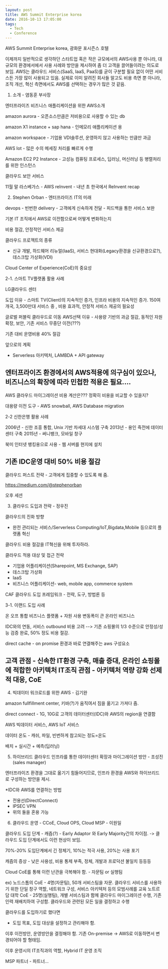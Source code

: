 ```yaml
---
layout: post
title: AWS Summit Enterprise korea
date: 2016-10-13 17:05:00
tags:
  - Tech
  - Conference
---
```


AWS Summit Enterprise korea, 광화문 포시즌스 호텔

이제까지 일반적으로 생각하던 스타트업 혹은 작은 규모에서의 AWS사용 뿐 아니라, 대규모의 환경에서에서 사용 사례와 방안을 제시하여 좀 더 고객을 끌어들이려는 의도로 보임. AWS는 클라우드 서비스(SaaS, IaaS, PaaS)를 굳이 구분할 필요 없이 어떤 서비스든 가장 많이 사용되고 있음.
실제로 이미 알려진 회사들 말고도 비용 측면 뿐 아니라, 조직 개선, 혁신 측면에서도 AWS를 선택하는 경우가 많은 것 같음.


1. 소개 - 염동훈 부사장

엔터프라이즈 비즈니스 애플리케이션을 위한 AWS소개

amazon aurora - 오픈소스만큼은 저비용으로 사용할 수 있는 db

amazon X1 instance + sap hana - 인메모리 애플리케이션 용

amazon workspace - 기업용 VDI솔루션, 운영하지 않고 사용하는 만큼만 과금

AWS Iot - 많은 수의 메세징 처리를 빠르게 수행

Amazon EC2 P2 Instance - 고성능 컴퓨팅 프로세스, 딥러닝, 머신러닝 등 병렬처리를 위한 인스턴스

클라우드 보안 서비스

11월 말 라스베가스 - AWS reInvent - 내년 초 한국에서 ReInvent recap


2. Stephen Orban - 엔터프라이즈 IT의 미래

devops - 빈번한 delivery - 고객에게 신속하게 전달 - 피드백을 통한 서비스 보완

기본 IT 조직에서 AWS로 이전함으로써 어떻게 변화하는지

비용 절감, 안정적인 서비스 제공

클라우드 프로젝트의 종류
- 신규 개발, 하드웨어 리뉴얼(IaaS), 서비스 현대화(Legacy환경을 신규환경으로?), 데스크탑 가상화(VDI)

Cloud Center of Experience(CoE)의 중요성




2-1. 스마트 TV플랫폼 활용 사례

LG클라우드 센터

도입 이유 - 스마트 TV(Client)의 지속적인 증가, 인프라 비용의 지속적인 증가.
150여개국, 3,500만대 서비스 중 , 비용 효과적, 안정적 서비스 제공의 필요성

글로벌 퍼블릭 클라우드로 이동
AWS선택 이유 - 사용량 기반의 과금 절감, 동적인 자원 확장, 보안, 기존 서비스 무중단 이전(???)

기존 대비 운영비용 40% 절감

앞으로의 계획
- Serverless 아키텍처, LAMBDA + API gateway

엔터프라이즈 환경에서의 AWS적용에 의구심이 있으나, 비즈니스의 확장에 따라 민첩한 적용은 필요....
--------------

AWS 클라우드 마이그레이션 비용 계산은???
정확히 비용을 비교할 수 있을지?


대용량 이전 도구 - AWS snowball, AWS Database migration


2-2 신한은행 활용 사례

2006년 - 신한 조흥 통합, Unix 기반 차세대 시스템 구축
2013년 - 용인 죽전에 데이터센터 구축
2015년 - 써니뱅크, 모바일 창구

북미 인터넷 뱅킹용으로 사용 - 웹 서버를 현지에 설치

기존 IDC운영 대비 50% 비용 절감
-----------------


클라우드 퍼스트 전략 - 고객에게 집중할 수 있도록 해 줌.


https://medium.com/@stephenorban



오후 세션

3. 클라우드 도입과 전략 - 정우진

클라우드의 진화 방향
- 완전 관리되는 서비스/Serverless Computing/IoT,Bigdata,Mobile 등으로의 플랫폼 혁신

클라우드 비용 절감을 IT혁신을 위해 투자하라.

클라우드 적용 대상 및 접근 전략
- 기업용 어플리케이션(Sharepoint, MS Exchange, SAP)
- 데스크탑 가상화
- IaaS
- 비즈니스 어플리케이션- web, mobile app, commerce system

CAF 클라우드 도입 프레임워크 - 전략, 도구, 방법론 등


3-1. 이랜드 도입 사례

온 오프 통합 비즈니스 플랫폼 + 자원 사용 변동폭이 큰 온라인 비즈니스

IDC와의 연동, 서비스 outbound 비용 고려
--> 기존 쇼핑몰의 1/3 수준으로 안정성/성능 검증 완료, 50% 정도 비용 절감.

direct cache - on promise 환경과 바로 연결해주는 aws 구성요소

고객 관점 - 신속한 IT환경 구축, 매출 증대, 온라인 쇼핑몰에 적합한 아키텍처
IT조직 관점 - 아키텍처 역량 강화 선제적 대응, CoE
--------------------


4. 빅데이터 워크로드를 위한 AWS - 김기완

amazon fullfillment center, 키바(?)가 움직여서 짐을 옮기고 가져다 줌.

direct connect - 1G, 10G로 고객의 데이터센터(IDC)와 AWS의 region을 연결함

AWS 빅데이터 서비스, AWS IoT 서비스

데이터 온도 - 캐쉬, 파일, 빈번하게 참고되는 정도=온도


배치 + 실시간 + 예측(딥러닝)



5. 하이브리드 클라우드 인프라를 통한 데이터센터 확장과 마이그레이션 방안 - 조성진(sales manager)

엔터프라이즈 환경을 그대로 옮기기 힘들어지므로, 인프라 환경을 AWS와
하이브리드로 구성하는 방안을 제시.

*IDC와 AWS를 연결하는 방법

- 전용선(DirectConnect)
- IPSEC VPN
- 위의 둘을 혼용 가능

6. 클라우드 운영 - CCoE, Cloud OPS, Cloud MSP - 이원일

클라우드 도입 단계 - 캐즘(?) - Early Adaptor 와 Early Majority간의 차이점. -> 클라우드 도입 단계에서도 이런 현상이 보임.

70%-20% 도입단계에서 긴 정체기, 10%는 적극 사용, 20%는 사용 포기

캐즘의 증상 - 낮은 사용성, 비용 통제 부족, 정체, 개발과 프로덕션 불일치 등등등

Cloud CoE를 통해 이런 난관을 극복해야 함. - 자문팀 or 실행팀

ex)
노드스톰의 CoE - 4명(자문팀), 50개 서비스팀을 자문. 클라우드 서비스를 사용하기 위한 단일 창구 역할, 네트워크 구성, 서비스 아키텍처 등의 모범사례를 교육
노트르담 대학 CoE - 25명(실행팀), 개별 서비스팀과 함께 클라우드 마이그레이션 수행, 기존 인력 재배치하여 구성함. 클라우드와 관련된 모든 일을 결정하고 수행


클라우드를 도입하기로 했다면
- 도입 목표, 도입 대상을 설정하고 관리해야 함.

이후 이전방안, 운영방안을 결정해야 함. 기존 On-premise -> AWS로 이동하면서 변경되어야 할 형태임.

이후 운영시의 IT조직과의 역할, Hybrid IT 운영 조직

MSP 파트너 - 파트너...









